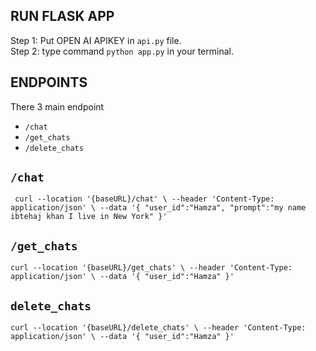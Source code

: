 RUN FLASK APP
--------------

Step 1: Put OPEN AI APIKEY in `api.py` file. <br>
Step 2: type command `python app.py` in your terminal.


ENDPOINTS
---------

There 3 main endpoint
- `/chat`
- `/get_chats`
- `/delete_chats`


`/chat`
---------

` curl --location '{baseURL}/chat' \
--header 'Content-Type: application/json' \
--data '{
    "user_id":"Hamza",
    "prompt":"my name ibtehaj khan I live in New York" }'`



`/get_chats`
-----------

`curl --location '{baseURL}/get_chats' \
--header 'Content-Type: application/json' \
--data '{
    "user_id":"Hamza"
}'`

`delete_chats`
--------------

`curl --location '{baseURL}/delete_chats' \
--header 'Content-Type: application/json' \
--data '{
    "user_id":"Hamza"
}'`
